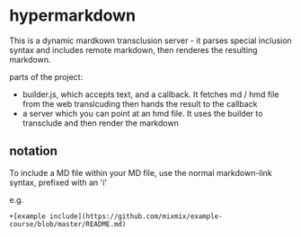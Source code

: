 # hypermarkdown

This is a dynamic mardkown transclusion server - it parses special inclusion syntax and includes remote markdown, then renderes the resulting markdown.

parts of the project: 

- builder.js, which accepts text, and a callback. It fetches md / hmd file from the web translcuding then hands the result to the callback
- a server which you can point at an hmd file. It uses the builder to transclude and then render the markdown

## notation

To include a MD file within your MD file, use the normal markdown-link syntax, prefixed with an 'i'

e.g.  
```
+[example include](https://github.com/mixmix/example-course/blob/master/README.md)
```

